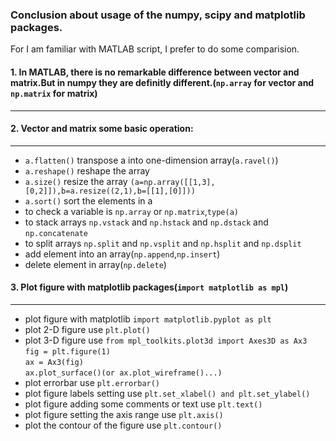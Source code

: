 ### Conclusion about usage of the numpy, scipy and matplotlib packages.

For I am familiar with MATLAB script, I prefer to do some comparision.<br>

#### 1. In MATLAB, there is no remarkable difference between vector and matrix.But in numpy they are definitly different.(`np.array` for vector and `np.matrix` for matrix)
----

#### 2. Vector and matrix some basic operation:
----
* `a.flatten()` transpose a into one-dimension array(`a.ravel()`)
* `a.reshape()` reshape the array
* `a.size()` resize the array `(a=np.array([[1,3],[0,2]]),b=a.resize((2,1),b=[[1],[0]]))`
* `a.sort()` sort the elements in a
* to check a variable is `np.array` or `np.matrix`,`type(a)`
* to stack arrays `np.vstack` and `np.hstack` and `np.dstack` and `np.concatenate`
* to split arrays `np.split` and `np.vsplit` and `np.hsplit` and `np.dsplit`
* add element into an array(`np.append`,`np.insert`)
* delete element in array(`np.delete`)

#### 3. Plot figure with matplotlib packages(`import matplotlib as mpl`)
----
* plot figure with matplotlib `import matplotlib.pyplot as plt`
* plot 2-D figure use `plt.plot()`
* plot 3-D figure use `from mpl_toolkits.plot3d import Axes3D as Ax3`<br>
        `fig = plt.figure(1)`<br>
        `ax = Ax3(fig)`<br>
        `ax.plot_surface()(or ax.plot_wireframe()...)`<br>
* plot errorbar use `plt.errorbar()`
* plot figure labels setting use `plt.set_xlabel() and plt.set_ylabel()`
* plot figure adding some comments or text use `plt.text()`
* plot figure setting the axis range use `plt.axis()`
* plot the contour of the figure use `plt.contour()` 
